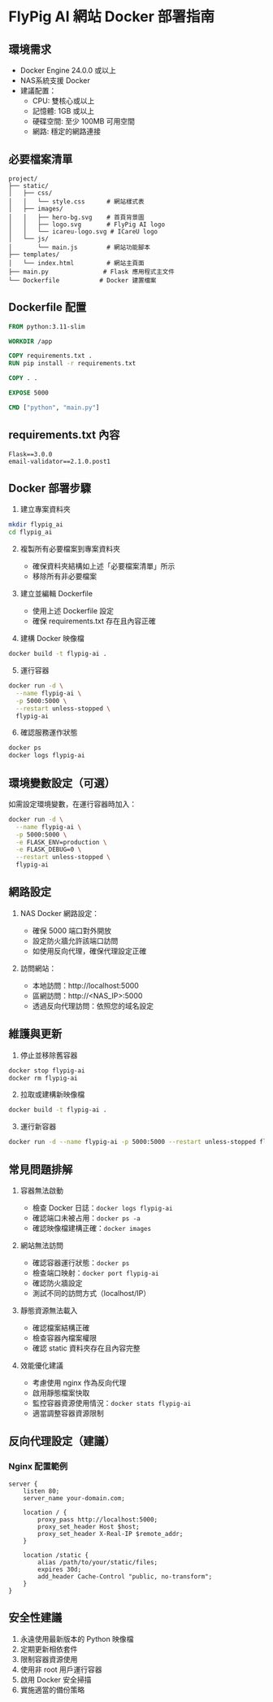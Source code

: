 # FlyPig AI 網站 Docker 部署指南

## 環境需求
- Docker Engine 24.0.0 或以上
- NAS系統支援 Docker
- 建議配置：
  - CPU: 雙核心或以上
  - 記憶體: 1GB 或以上
  - 硬碟空間: 至少 100MB 可用空間
  - 網路: 穩定的網路連接

## 必要檔案清單
```
project/
├── static/
│   ├── css/
│   │   └── style.css      # 網站樣式表
│   ├── images/
│   │   ├── hero-bg.svg    # 首頁背景圖
│   │   ├── logo.svg       # FlyPig AI logo
│   │   └── icareu-logo.svg # ICareU logo
│   └── js/
│       └── main.js        # 網站功能腳本
├── templates/
│   └── index.html         # 網站主頁面
├── main.py               # Flask 應用程式主文件
└── Dockerfile           # Docker 建置檔案
```

## Dockerfile 配置
```dockerfile
FROM python:3.11-slim

WORKDIR /app

COPY requirements.txt .
RUN pip install -r requirements.txt

COPY . .

EXPOSE 5000

CMD ["python", "main.py"]
```

## requirements.txt 內容
```
Flask==3.0.0
email-validator==2.1.0.post1
```

## Docker 部署步驟

1. 建立專案資料夾
```bash
mkdir flypig_ai
cd flypig_ai
```

2. 複製所有必要檔案到專案資料夾
   - 確保資料夾結構如上述「必要檔案清單」所示
   - 移除所有非必要檔案

3. 建立並編輯 Dockerfile
   - 使用上述 Dockerfile 設定
   - 確保 requirements.txt 存在且內容正確

4. 建構 Docker 映像檔
```bash
docker build -t flypig-ai .
```

5. 運行容器
```bash
docker run -d \
  --name flypig-ai \
  -p 5000:5000 \
  --restart unless-stopped \
  flypig-ai
```

6. 確認服務運作狀態
```bash
docker ps
docker logs flypig-ai
```

## 環境變數設定（可選）
如需設定環境變數，在運行容器時加入：
```bash
docker run -d \
  --name flypig-ai \
  -p 5000:5000 \
  -e FLASK_ENV=production \
  -e FLASK_DEBUG=0 \
  --restart unless-stopped \
  flypig-ai
```

## 網路設定
1. NAS Docker 網路設定：
   - 確保 5000 端口對外開放
   - 設定防火牆允許該端口訪問
   - 如使用反向代理，確保代理設定正確

2. 訪問網站：
   - 本地訪問：http://localhost:5000
   - 區網訪問：http://<NAS_IP>:5000
   - 透過反向代理訪問：依照您的域名設定

## 維護與更新
1. 停止並移除舊容器
```bash
docker stop flypig-ai
docker rm flypig-ai
```

2. 拉取或建構新映像檔
```bash
docker build -t flypig-ai .
```

3. 運行新容器
```bash
docker run -d --name flypig-ai -p 5000:5000 --restart unless-stopped flypig-ai
```

## 常見問題排解

1. 容器無法啟動
   - 檢查 Docker 日誌：`docker logs flypig-ai`
   - 確認端口未被占用：`docker ps -a`
   - 確認映像檔建構正確：`docker images`

2. 網站無法訪問
   - 確認容器運行狀態：`docker ps`
   - 檢查端口映射：`docker port flypig-ai`
   - 確認防火牆設定
   - 測試不同的訪問方式（localhost/IP）

3. 靜態資源無法載入
   - 確認檔案結構正確
   - 檢查容器內檔案權限
   - 確認 static 資料夾存在且內容完整

4. 效能優化建議
   - 考慮使用 nginx 作為反向代理
   - 啟用靜態檔案快取
   - 監控容器資源使用情況：`docker stats flypig-ai`
   - 適當調整容器資源限制

## 反向代理設定（建議）

### Nginx 配置範例
```nginx
server {
    listen 80;
    server_name your-domain.com;

    location / {
        proxy_pass http://localhost:5000;
        proxy_set_header Host $host;
        proxy_set_header X-Real-IP $remote_addr;
    }

    location /static {
        alias /path/to/your/static/files;
        expires 30d;
        add_header Cache-Control "public, no-transform";
    }
}
```

## 安全性建議
1. 永遠使用最新版本的 Python 映像檔
2. 定期更新相依套件
3. 限制容器資源使用
4. 使用非 root 用戶運行容器
5. 啟用 Docker 安全掃描
6. 實施適當的備份策略
